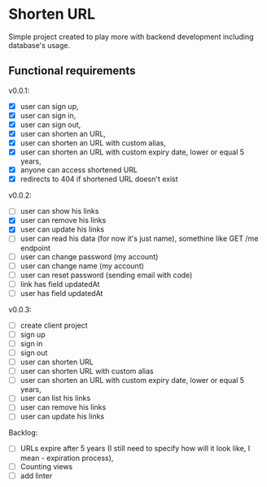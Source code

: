 # Shorten URL

Simple project created to play more with backend development including database's usage. 

## Functional requirements

v0.0.1:

- [x] user can sign up,
- [x] user can sign in,
- [x] user can sign out,
- [x] user can shorten an URL,
- [x] user can shorten an URL with custom alias,
- [x] user can shorten an URL with custom expiry date, lower or equal 5 years,
- [x] anyone can access shortened URL
- [x] redirects to 404 if shortened URL doesn't exist

v0.0.2:

- [ ] user can show his links
- [x] user can remove his links
- [x] user can update his links
- [ ] user can read his data (for now it's just name), somethine like GET /me endpoint
- [ ] user can change password (my account)
- [ ] user can change name (my account)
- [ ] user can reset password (sending email with code)
- [ ] link has field updatedAt
- [ ] user has field updatedAt

v0.0.3:

- [ ] create client project
- [ ] sign up
- [ ] sign in
- [ ] sign out
- [ ] user can shorten URL
- [ ] user can shorten URL with custom alias
- [ ] user can shorten an URL with custom expiry date, lower or equal 5 years,
- [ ] user can list his links
- [ ] user can remove his links
- [ ] user can update his links

Backlog:

- [ ] URLs expire after 5 years (I still need to specify how will it look like, I mean - expiration process),
- [ ] Counting views
- [ ] add linter
